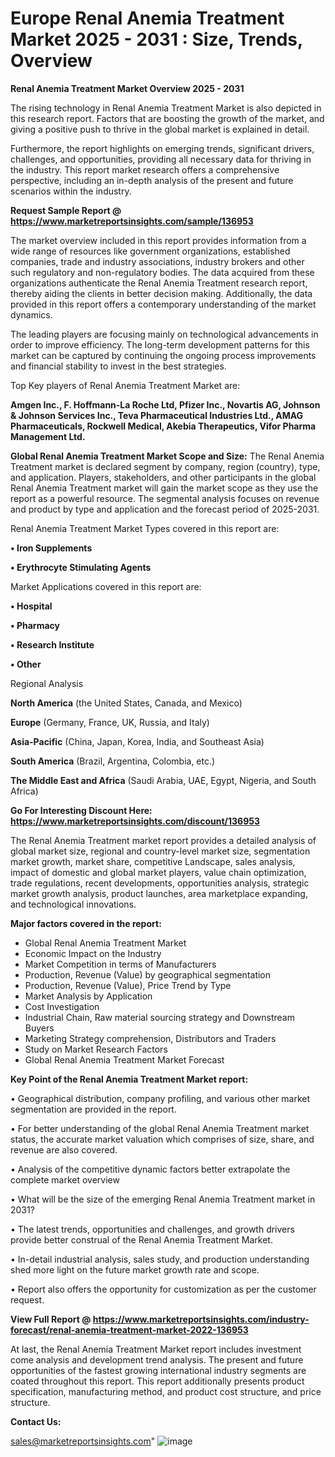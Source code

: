 # Europe Renal Anemia Treatment Market 2025 - 2031 : Size, Trends, Overview

<Strong> Renal Anemia Treatment Market Overview 2025 - 2031</strong>

The rising technology in Renal Anemia Treatment Market is also depicted in this research report. Factors that are boosting the growth of the market, and giving a positive push to thrive in the global market is explained in detail.

Furthermore, the report highlights on emerging trends, significant drivers, challenges, and opportunities, providing all necessary data for thriving in the industry. This report market research offers a comprehensive perspective, including an in-depth analysis of the present and future scenarios within the industry.

<strong>Request Sample Report @ <a href=https://www.marketreportsinsights.com/sample/136953>https://www.marketreportsinsights.com/sample/136953</a></strong>

The market overview included in this report provides information from a wide range of resources like government organizations, established companies, trade and industry associations, industry brokers and other such regulatory and non-regulatory bodies. The data acquired from these organizations authenticate the Renal Anemia Treatment research report, thereby aiding the clients in better decision making. Additionally, the data provided in this report offers a contemporary understanding of the market dynamics.

The leading players are focusing mainly on technological advancements in order to improve efficiency. The long-term development patterns for this market can be captured by continuing the ongoing process improvements and financial stability to invest in the best strategies.

Top Key players of Renal Anemia Treatment Market are:

<strong>Amgen Inc., F. Hoffmann-La Roche Ltd, Pfizer Inc., Novartis AG, Johnson & Johnson Services Inc., Teva Pharmaceutical Industries Ltd., AMAG Pharmaceuticals, Rockwell Medical, Akebia Therapeutics, Vifor Pharma Management Ltd.</strong>

<strong><b>Global Renal Anemia Treatment Market Scope and Size:</b></strong>
The Renal Anemia Treatment market is declared segment by company, region (country), type, and application. Players, stakeholders, and other participants in the global Renal Anemia Treatment market will gain the market scope as they use the report as a powerful resource. The segmental analysis focuses on revenue and product by type and application and the forecast period of 2025-2031.

Renal Anemia Treatment Market Types covered in this report are:

<strong>• Iron Supplements

• Erythrocyte Stimulating Agents</strong>

Market Applications covered in this report are:

<strong>• Hospital

• Pharmacy

• Research Institute

• Other</strong> 

Regional Analysis

<strong>North America</strong> (the United States, Canada, and Mexico)

<strong>Europe</strong> (Germany, France, UK, Russia, and Italy)

<strong>Asia-Pacific</strong> (China, Japan, Korea, India, and Southeast Asia)

<strong>South America</strong> (Brazil, Argentina, Colombia, etc.)

<strong>The Middle East and Africa</strong> (Saudi Arabia, UAE, Egypt, Nigeria, and South Africa)

<strong>Go For Interesting Discount Here: <a href=https://www.marketreportsinsights.com/discount/136953>https://www.marketreportsinsights.com/discount/136953</a></strong>

The Renal Anemia Treatment market report provides a detailed analysis of global market size, regional and country-level market size, segmentation market growth, market share, competitive Landscape, sales analysis, impact of domestic and global market players, value chain optimization, trade regulations, recent developments, opportunities analysis, strategic market growth analysis, product launches, area marketplace expanding, and technological innovations.

<strong><b>Major factors covered in the report:</b></strong>
<ul>
  <li>Global Renal Anemia Treatment Market </li>
  <li>Economic Impact on the Industry</li>
  <li>Market Competition in terms of Manufacturers</li>
  <li>Production, Revenue (Value) by geographical segmentation</li>
  <li>Production, Revenue (Value), Price Trend by Type</li>
  <li>Market Analysis by Application</li>
  <li>Cost Investigation</li>
  <li>Industrial Chain, Raw material sourcing strategy and Downstream Buyers</li>
  <li>Marketing Strategy comprehension, Distributors and Traders</li>
  <li>Study on Market Research Factors</li>
  <li>Global Renal Anemia Treatment Market Forecast</li>
</ul>

<strong><b>Key Point of the Renal Anemia Treatment Market report:</b></strong>

• Geographical distribution, company profiling, and various other market segmentation are provided in the report.

• For better understanding of the global Renal Anemia Treatment market status, the accurate market valuation which comprises of size, share, and revenue are also covered.

• Analysis of the competitive dynamic factors better extrapolate the complete market overview

• What will be the size of the emerging Renal Anemia Treatment market in 2031?

• The latest trends, opportunities and challenges, and growth drivers provide better construal of the Renal Anemia Treatment Market.

• In-detail industrial analysis, sales study, and production understanding shed more light on the future market growth rate and scope.

• Report also offers the opportunity for customization as per the customer request.

<strong><b>View Full Report @ <a href=https://www.marketreportsinsights.com/industry-forecast/renal-anemia-treatment-market-2022-136953>https://www.marketreportsinsights.com/industry-forecast/renal-anemia-treatment-market-2022-136953</a></b></strong>


At last, the Renal Anemia Treatment Market report includes investment come analysis and development trend analysis. The present and future opportunities of the fastest growing international industry segments are coated throughout this report. This report additionally presents product specification, manufacturing method, and product cost structure, and price structure.

<strong>Contact Us:</strong>

sales@marketreportsinsights.com"
![image](https://github.com/user-attachments/assets/6bacf12a-706c-492c-a158-dcd97e8a70e2)
